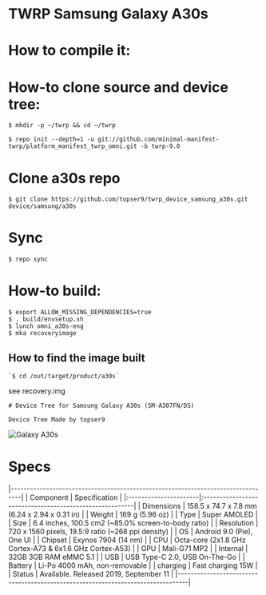 # TWRP Samsung Galaxy A30s

# How to compile it:

# How-to clone source and device tree:
```
$ mkdir -p ~/twrp && cd ~/twrp

$ repo init --depth=1 -u git://github.com/minimal-manifest-twrp/platform_manifest_twrp_omni.git -b twrp-9.0
```
# Clone a30s repo
```
$ git clone https://github.com/topser9/twrp_device_samsung_a30s.git device/samsung/a30s
```
# Sync
```
$ repo sync
```
# How-to build:
```
$ export ALLOW_MISSING_DEPENDENCIES=true
$ . build/envsetup.sh
$ lunch omni_a30s-eng
$ mka recoveryimage
```
## How to find the image built
```
`$ cd /out/target/product/a30s`
```
see recovery.img
```
# Device Tree for Samsung Galaxy A30s (SM-A307FN/DS)

Device Tree Made by topser9
```
![Galaxy A30s](https://fdn2.gsmarena.com/vv/bigpic/samsung-galaxy-a30s.jpg "Galaxy A30s")
# Specs
|---------------------------------------------------------------------------------|
|      Component        |          Specification                                  |
|:----------------------|:--------------------------------------------------------|
| Dimensions            | 158.5 x 74.7 x 7.8 mm (6.24 x 2.94 x 0.31 in)           |
| Weight                | 169 g (5.96 oz)                                         |
| Type                  | Super AMOLED                                            |
| Size                  | 6.4 inches, 100.5 cm2 (~85.0% screen-to-body ratio)     |
| Resolution            | 720 x 1560 pixels, 19.5:9 ratio (~268 ppi density)      |
| OS                    |  Android 9.0 (Pie), One UI                              |
| Chipset               | Exynos 7904 (14 nm)                                     |
| CPU                   | Octa-core (2x1.8 GHz Cortex-A73 & 6x1.6 GHz Cortex-A53) |
| GPU                   | Mali-G71 MP2                                            |
| Internal              | 32GB 3GB RAM eMMC 5.1                                   |
| USB                   | USB Type-C 2.0, USB On-The-Go                           |
| Battery               | Li-Po 4000 mAh, non-removable                           |
| charging              | Fast charging 15W                                       |
| Status                | Available. Released 2019, September 11                  |
|---------------------------------------------------------------------------------|
